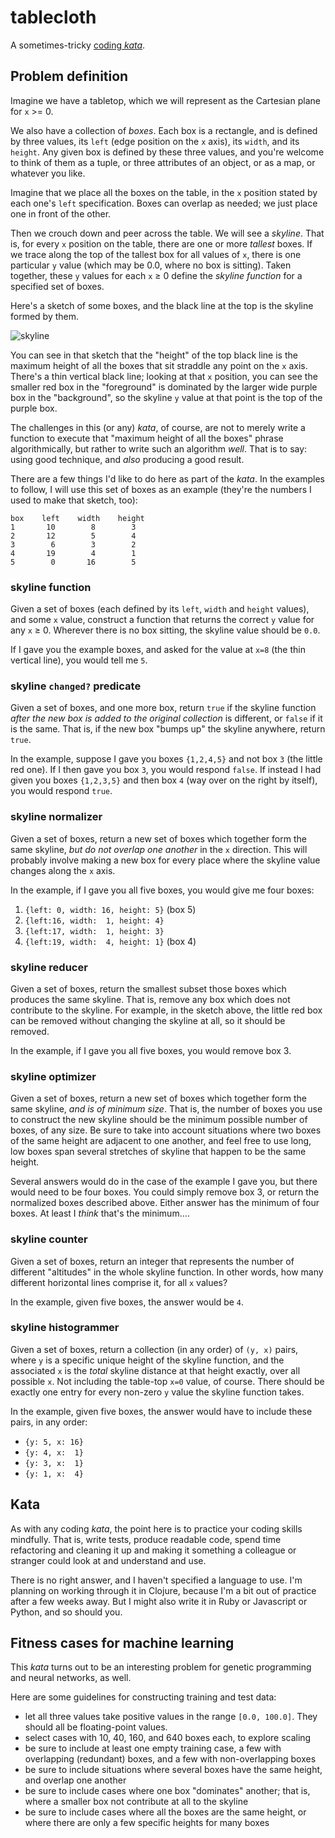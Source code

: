 # tablecloth

A sometimes-tricky [coding *kata*](https://en.wikipedia.org/wiki/Kata_(programming)).

## Problem definition

Imagine we have a tabletop, which we will represent as the Cartesian plane for `x` >= 0.

We also have a collection of _boxes_. Each box is a rectangle, and is defined by three values, its `left` (edge position on the `x` axis), its `width`, and its `height`. Any given box is defined by these three values, and you're welcome to think of them as a tuple, or three attributes of an object, or as a map, or whatever you like.

Imagine that we place all the boxes on the table, in the `x` position stated by each one's `left` specification. Boxes can overlap as needed; we just place one in front of the other.

Then we crouch down and peer across the table. We will see a _skyline_. That is, for every `x` position on the table, there are one or more _tallest_ boxes. If we trace along the top of the tallest box for all values of `x`, there is one particular `y` value (which may be 0.0, where no box is sitting). Taken together, these `y` values for each `x` ≥ 0 define the _skyline function_ for a specified set of boxes.

Here's a sketch of some boxes, and the black line at the top is the skyline formed by them.

![skyline](http://vaguery.github.io/tablecloth/img/tablecloth.png)

You can see in that sketch that the "height" of the top black line is the maximum height of all the boxes that sit straddle any point on the `x` axis. There's a thin vertical black line; looking at that `x` position, you can see the smaller red box in the "foreground" is dominated by the larger wide purple box in the "background", so the skyline `y` value at that point is the top of the purple box.

The challenges in this (or any) _kata_, of course, are not to merely write a function to execute that "maximum height of all the boxes" phrase algorithmically, but rather to write such an algorithm _well_. That is to say: using good technique, and _also_ producing a good result.

There are a few things I'd like to do here as part of the _kata_. In the examples to follow, I will use this set of boxes as an example (they're the numbers I used to make that sketch, too):

~~~ text
box    left    width    height
1       10        8        3
2       12        5        4
3        6        3        2
4       19        4        1
5        0       16        5
~~~

### skyline function

Given a set of boxes (each defined by its `left`, `width` and `height` values), and some `x` value, construct a function that returns the correct `y` value for any `x` ≥ 0. Wherever there is no box sitting, the skyline value should be `0.0`.

If I gave you the example boxes, and asked for the value at `x=8` (the thin vertical line), you would tell me `5`.

### skyline `changed?` predicate

Given a set of boxes, and one more box, return `true` if the skyline function _after the new box is added to the original collection_ is different, or `false` if it is the same. That is, if the new box "bumps up" the skyline anywhere, return `true`.

In the example, suppose I gave you boxes `{1,2,4,5}` and not box `3` (the little red one). If I then gave you box `3`, you would respond `false`. If instead I had given you boxes `{1,2,3,5}` and then box `4` (way over on the right by itself), you would respond `true`.

### skyline normalizer

Given a set of boxes, return a new set of boxes which together form the same skyline, _but do not overlap one another_ in the `x` direction. This will probably involve making a new box for every place where the skyline value changes along the `x` axis.

In the example, if I gave you all five boxes, you would give me four boxes:

1. `{left: 0, width: 16, height: 5}` (box 5)
2. `{left:16, width:  1, height: 4}`
3. `{left:17, width:  1, height: 3}`
4. `{left:19, width:  4, height: 1}` (box 4)

### skyline reducer

Given a set of boxes, return the smallest subset those boxes which produces the same skyline. That is, remove any box which does not contribute to the skyline. For example, in the sketch above, the little red box can be removed without changing the skyline at all, so it should be removed.

In the example, if I gave you all five boxes, you would remove box 3.

### skyline optimizer

Given a set of boxes, return a new set of boxes which together form the same skyline, _and is of minimum size_. That is, the number of boxes you use to construct the new skyline should be the minimum possible number of boxes, of any size. Be sure to take into account situations where two boxes of the same height are adjacent to one another, and feel free to use long, low boxes span several stretches of skyline that happen to be the same height.

Several answers would do in the case of the example I gave you, but there would need to be four boxes. You could simply remove box 3, or return the normalized boxes described above. Either answer has the minimum of four boxes. At least I _think_ that's the minimum....

### skyline counter

Given a set of boxes, return an integer that represents the number of different "altitudes" in the whole skyline function. In other words, how many different horizontal lines comprise it, for all `x` values?

In the example, given five boxes, the answer would be `4`.

### skyline histogrammer

Given a set of boxes, return a collection (in any order) of `(y, x)` pairs, where `y` is a specific unique height of the skyline function, and the associated `x` is the _total_ skyline distance at that height exactly, over all possible `x`. Not including the table-top `x=0` value, of course. There should be exactly one entry for every non-zero `y` value the skyline function takes.

In the example, given five boxes, the answer would have to include these pairs, in any order:

- `{y: 5, x: 16}`
- `{y: 4, x:  1}`
- `{y: 3, x:  1}`
- `{y: 1, x:  4}`

## Kata

As with any coding _kata_, the point here is to practice your coding skills mindfully. That is, write tests, produce readable code, spend time refactoring and cleaning it up and making it something a colleague or stranger could look at and understand and use.

There is no right answer, and I haven't specified a language to use. I'm planning on working through it in Clojure, because I'm a bit out of practice after a few weeks away. But I might also write it in Ruby or Javascript or Python, and so should you.

## Fitness cases for machine learning

This _kata_ turns out to be an interesting problem for genetic programming and neural networks, as well.

Here are some guidelines for constructing training and test data:

- let all three values take positive values in the range `[0.0, 100.0]`. They should all be floating-point values.
- select cases with 10, 40, 160, and 640 boxes each, to explore scaling
- be sure to include at least one empty training case, a few with overlapping (redundant) boxes, and a few with non-overlapping boxes
- be sure to include situations where several boxes have the same height, and overlap one another
- be sure to include cases where one box "dominates" another; that is, where a smaller box not contribute at all to the skyline
- be sure to include cases where all the boxes are the same height, or where there are only a few specific heights for many boxes

